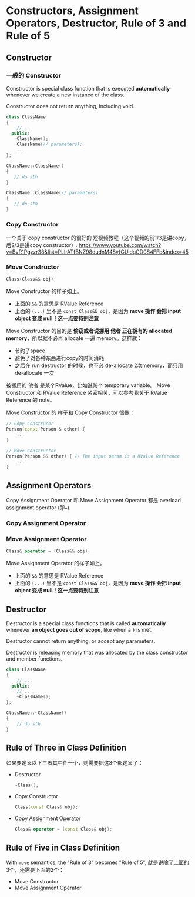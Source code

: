 # Constructors, Assignment Operators, Destructor, Rule of 3 and Rule of 5

## Constructor
### 一般的 Constructor

Constructor is special class function that is executed **automatically** whenever we create a new instance of the class.

Constructor does not return anything, including void.

```cpp
class ClassName
{
    // ...
  public:
    ClassName();
    ClassName(// parameters);
    ...
};

ClassName::ClassName()
{
   // do sth
}

ClassName::ClassName(// parameters)
{
   // do sth 
}
```

### Copy Constructor
一个关于 copy constructor 的很好的 短视频教程（这个视频的前1/3是讲copy，后2/3是讲copy constructor）：https://www.youtube.com/watch?v=BvR1Pgzzr38&list=PLlrATfBNZ98dudnM48yfGUldqGD0S4FFb&index=45

### Move Constructor
```cpp
Class(Class&& obj);
```
Move Constructor 的样子如上。
* 上面的 `&&` 的意思是 RValue Reference
* 上面的 `(...)` 里不是 `const Class&& obj`，是因为 **move 操作 会把 input object 变成 null！这一点要特别注意**

Move Constructor 的目的是 **偷窃或者说挪用 他者 正在拥有的 allocated memory**，所以就不必再 allocate 一遍 memory。这样就：
* 节约了space
* 避免了对各种东西进行copy的时间消耗
* 之后在 run destructor 的时候，也不必 de-allocate 2次memory，而只用 de-allocate 一次

被挪用的 他者 是某个RValue，比如说某个 temporary variable。
Move Constructor 和 RValue Reference 紧密相关，可以参考我关于 RValue Reference 的 note。

Move Constructor 的 样子和 Copy Constructor 很像：
```cpp
// Copy Construcor
Person(const Person & other) {
    ...
}

// Move Constructor
Person(Person && other) { // The input param is a RValue Reference
    ...
}
```

## Assignment Operators
Copy Assignment Operator 和 Move Assignment Operator 都是 overload assignment operator (即`=`).

### Copy Assignment Operator



### Move Assignment Operator
```cpp
Class& operator = (Class&& obj);
```
Move Assignment Operator 的样子如上。
* 上面的 `&&` 的意思是 RValue Reference
* 上面的 `(...)` 里不是 `const Class&& obj`，是因为 **move 操作 会把 input object 变成 null！这一点要特别注意**


## Destructor
Destructor is a special class functions that is called **automatically** whenever **an object goes out of scope**, like when a `}` is met.

Destructor cannot return anything, or accept any parameters.

Destructor is releasing memory that was allocated by the class constructor and member functions.

```cpp
class ClassName
{
    // ...
  public:
    // ...
    ~ClassName();
};

ClassName::~ClassName()
{
    // do sth
}
```

## Rule of Three in Class Definition

如果要定义以下三者其中任一个，则需要把这3个都定义了：
* Destructor
  ```cpp
  ~Class();
  ```
* Copy Constructor
  ```cpp
  Class(const Class& obj);
  ```
* Copy Assignment Operator
  ```cpp
  Class& operator = (const Class& obj);
  ```

## Rule of Five in Class Definition
With `move` semantics, the "Rule of 3" becomes "Rule of 5", 就是说除了上面的3个，还需要下面的2个：
* Move Constructor
* Move Assignment Operator

